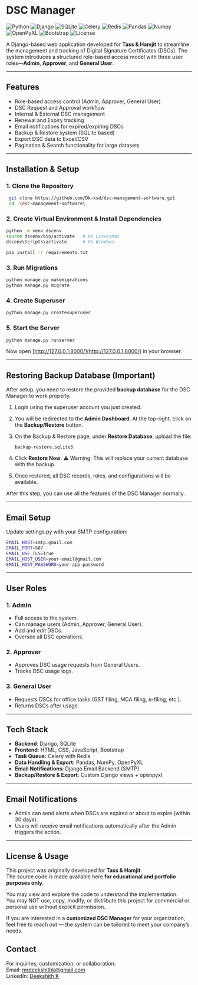 # DSC Manager

![Python](https://img.shields.io/badge/Python-3.10-blue?logo=python)
![Django](https://img.shields.io/badge/Django-5.1.6-green?logo=django)
![SQLite](https://img.shields.io/badge/SQLite-3-lightblue?logo=sqlite)
![Celery](https://img.shields.io/badge/Celery-5.4.0-%2300C7B7?logo=celery)
![Redis](https://img.shields.io/badge/Redis-5.2.1-red?logo=redis)
![Pandas](https://img.shields.io/badge/Pandas-2.2.3-%23150458?logo=pandas)
![Numpy](https://img.shields.io/badge/Numpy-2.2.4-%23013243?logo=numpy)
![OpenPyXL](https://img.shields.io/badge/OpenPyXL-3.1.5-3776AB)
![Bootstrap](https://img.shields.io/badge/Bootstrap-5-7952B3?logo=bootstrap)
![License](https://img.shields.io/badge/license-Custom-lightgrey)

A Django-based web application developed for **Tass & Hamjit** to streamline the management and tracking of Digital Signature Certificates (DSCs). The system introduces a structured role-based access model with three user roles—**Admin**, **Approver**, and **General User**.

---

##  Features

* Role-based access control (Admin, Approver, General User)
* DSC Request and Approval workflow
* Internal & External DSC management
* Renewal and Expiry tracking
* Email notifications for expired/expiring DSCs
* Backup & Restore system (SQLite based)
* Export DSC data to Excel/CSV
* Pagination & Search functionality for large datasets

---

##  Installation & Setup

### 1. Clone the Repository

```bash
 git clone https://github.com/Dk-ksd/dsc-management-software.git
 cd .\dsc-management-software\
```

### 2. Create Virtual Environment & Install Dependencies

```bash
python -m venv dscenv
source dscenv/bin/activate   # On Linux/Mac
dscenv\Scripts\activate      # On Windows

pip install -r requirements.txt
```

### 3. Run Migrations

```bash
python manage.py makemigrations
python manage.py migrate
```

### 4. Create Superuser

```bash
python manage.py createsuperuser
```

### 5. Start the Server

```bash
python manage.py runserver
```

Now open [http://127.0.0.1:8000/](http://127.0.0.1:8000/) in your browser.

---

##  Restoring Backup Database (Important)

After setup, you need to restore the provided **backup database** for the DSC Manager to work properly.

1. Login using the superuser account you just created.
2. You will be redirected to the **Admin Dashboard**.
   At the top-right, click on the **Backup/Restore** button.
3. On the Backup & Restore page, under **Restore Database**, upload the file:

   ```
   backup-restore.sqlite3
   ```
4. Click **Restore Now**.
   ⚠️ Warning: This will replace your current database with the backup.
5. Once restored, all DSC records, roles, and configurations will be available.

 After this step, you can use all the features of the DSC Manager normally.

---

##  Email Setup

Update settings.py with your SMTP configuration:

```bash
EMAIL_HOST=smtp.gmail.com
EMAIL_PORT=587
EMAIL_USE_TLS=True
EMAIL_HOST_USER=your-email@gmail.com
EMAIL_HOST_PASSWORD=your-app-password
```
---

##  User Roles

### 1. Admin

* Full access to the system.
* Can manage users (Admin, Approver, General User).
* Add and edit DSCs.
* Oversee all DSC operations.

### 2. Approver

* Approves DSC usage requests from General Users.
* Tracks DSC usage logs.

### 3. General User

* Requests DSCs for office tasks (GST filing, MCA filing, e-filing, etc.).
* Returns DSCs after usage.

---

##  Tech Stack

* **Backend**: Django, SQLite
* **Frontend**: HTML, CSS, JavaScript, Bootstrap
* **Task Queue:** Celery with Redis
* **Data Handling & Export:** Pandas, NumPy, OpenPyXL
* **Email Notifications**: Django Email Backend (SMTP)
* **Backup/Restore & Export**: Custom Django views + openpyxl

---

##  Email Notifications

* Admin can send alerts when DSCs are expired or about to expire (within 30 days).
* Users will receive email notifications automatically after the Admin triggers the action.

---

## License & Usage

This project was originally developed for **Tass & Hamjit**.  
The source code is made available here **for educational and portfolio purposes only**.  

 You may view and explore the code to understand the implementation.  
 You may NOT use, copy, modify, or distribute this project for commercial or personal use without explicit permission.  

If you are interested in a **customized DSC Manager** for your organization, feel free to reach out — the system can be tailored to meet your company’s needs.

##  Contact

For inquiries, customization, or collaboration:  
 Email: mrdeekshithk@gmail.com  
 LinkedIn: [Deekshith K](https://www.linkedin.com/in/deekshith-k123)
